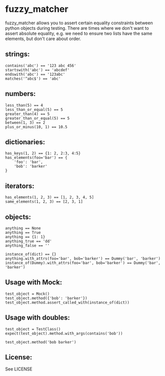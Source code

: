 fuzzy_matcher
=============

fuzzy_matcher allows you to assert certain equality constraints between python objects during testing.  There are times where we don't want to assert absolute equality, e.g. we need to ensure two lists have the same elements, but don't care about order.

strings:
-------
    contains('abc') == '123 abc 456'
    startswith('abc') == 'abcdef'
    endswith('abc') == '123abc'
    matches('^abc$') == 'abc'


numbers:
-------
    less_than(5) == 4
    less_than_or_equal(5) == 5
    greater_than(4) == 5
    greater_than_or_equal(5) == 5
    between(1, 3) == 2
    plus_or_minus(10, 1) == 10.5

dictionaries:
-------
    has_keys(1, 2) == {1: 2, 2:3, 4:5}
    has_elements(foo='bar') == {
        'foo': 'bar',
        'bob': 'barker'
    }

iterators:
-------
    has_elements(1, 2, 3) == [1, 2, 3, 4, 5]
    same_elements(1, 2, 3) == [2, 3, 1]

objects:
-------
    anything == None
    anything == True
    anything == {1: 1}
    anything_true == 'dd'
    anything_false == ''

    instance_of(dict) == {}
    anything.with_attrs(foo='bar', bob='barker') == Dummy('bar', 'barker')
    instance_of(Dummy).with_attrs(foo='bar', bob='barker') == Dummy('bar', 'barker')


Usage with Mock:
-------
    test_object = Mock()
    test_object.method({'bob': 'barker'})
    test_object.method.assert_called_with(instance_of(dict))

Usage with doubles:
-------
    test_object = TestClass()
    expect(test_object).method.with_args(contains('bob'))

    test_object.method('bob barker')


License:
-------

See LICENSE
